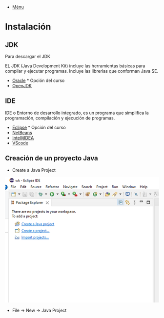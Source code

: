 - [Ménu](../README.md)

# Instalación

## JDK

Para descargar el JDK

EL JDK (Java Development Kit) incluye las herramientas básicas para compilar y ejecutar programas. Incluye las librerias que conforman Java SE.

- [Oracle](https://www.oracle.com/java/technologies/downloads) * Opción del curso
- [OpenJDK](https://openjdk.org/install/)

## IDE

IDE o Entorno de desarrollo integrado, es un programa que simplifica la programación, compilación y ejecución  de programas.

- [Eclipse](https://www.eclipse.org/downloads/) * Opción del curso
- [NetBeans](https://netbeans.apache.org/download/index.html)
- [IntellijIDEA](https://www.jetbrains.com/es-es/idea/)
- [VScode](https://code.visualstudio.com/)

## Creación de un proyecto Java

- Create a Java Project

<img alt="PNG" src="../Imagenes/CreateJavaProyect.PNG" />

- File -> New -> Java Project